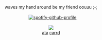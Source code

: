 <div align="center">

waves my hand around be my friend oouuu ;-;
<br><br>⠀[![spotify-github-profile](https://spotify-github-profile.kittinanx.com/api/view?uid=31rympqtyf46ym7tw5hv5ed27tae&cover_image=true&theme=natemoo-re&show_offline=false&background_color=ffffff&interchange=false&bar_color=969696&bar_color_cover=false)](https://github.com/kittinan/spotify-github-profile)
<br><br>![](https://komarev.com/ghpvc/?username=saikoguramu&label=&color=grey&style=flat)
<br> <a href="https://yeuri.atabook.org" target="_blank">ata</a> <a href="https://yeuri.carrd.co" target="_blank">carrd</a></a>
